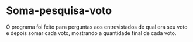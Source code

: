 # Soma-pesquisa-voto
 O programa foi feito para perguntas aos entrevistados de qual era seu voto e depois somar cada voto, mostrando a quantidade final de cada voto.
